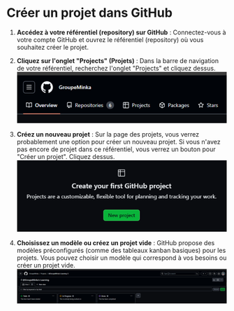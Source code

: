 # Créer un projet dans GitHub

1. **Accédez à votre référentiel (repository) sur GitHub** : Connectez-vous à votre compte GitHub et ouvrez le référentiel (repository) où vous souhaitez créer le projet.

1. **Cliquez sur l'onglet "Projects" (Projets)** : Dans la barre de navigation de votre référentiel, recherchez l'onglet "Projects" et cliquez dessus.
![projects_2](./images/github/projects_2.png)

1. **Créez un nouveau projet** : Sur la page des projets, vous verrez probablement une option pour créer un nouveau projet. Si vous n'avez pas encore de projet dans ce référentiel, vous verrez un bouton pour "Créer un projet". Cliquez dessus.
![projects_3](./images/github/projects_3.png)

1. **Choisissez un modèle ou créez un projet vide** : GitHub propose des modèles préconfigurés (comme des tableaux kanban basiques) pour les projets. Vous pouvez choisir un modèle qui correspond à vos besoins ou créer un projet vide.
![projects_4](./images/github/projects_4.png)
